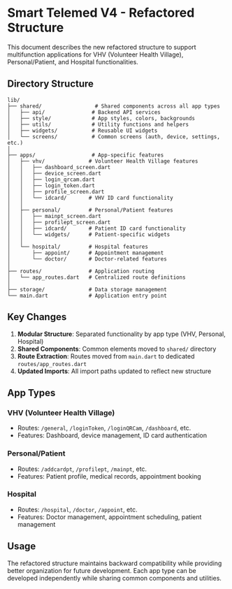 # Smart Telemed V4 - Refactored Structure

This document describes the new refactored structure to support multifunction applications for VHV (Volunteer Health Village), Personal/Patient, and Hospital functionalities.

## Directory Structure

```
lib/
├── shared/                 # Shared components across all app types
│   ├── api/               # Backend API services
│   ├── style/             # App styles, colors, backgrounds
│   ├── utils/             # Utility functions and helpers
│   ├── widgets/           # Reusable UI widgets
│   └── screens/           # Common screens (auth, device, settings, etc.)
│
├── apps/                  # App-specific features
│   ├── vhv/              # Volunteer Health Village features
│   │   ├── dashboard_screen.dart
│   │   ├── device_screen.dart
│   │   ├── login_qrcam.dart
│   │   ├── login_token.dart
│   │   ├── profile_screen.dart
│   │   └── idcard/       # VHV ID card functionality
│   │
│   ├── personal/         # Personal/Patient features
│   │   ├── mainpt_screen.dart
│   │   ├── profilept_screen.dart
│   │   ├── idcard/       # Patient ID card functionality
│   │   └── widgets/      # Patient-specific widgets
│   │
│   └── hospital/         # Hospital features
│       ├── appoint/      # Appointment management
│       └── doctor/       # Doctor-related features
│
├── routes/               # Application routing
│   └── app_routes.dart   # Centralized route definitions
│
├── storage/              # Data storage management
└── main.dart             # Application entry point
```

## Key Changes

1. **Modular Structure**: Separated functionality by app type (VHV, Personal, Hospital)
2. **Shared Components**: Common elements moved to `shared/` directory
3. **Route Extraction**: Routes moved from `main.dart` to dedicated `routes/app_routes.dart`
4. **Updated Imports**: All import paths updated to reflect new structure

## App Types

### VHV (Volunteer Health Village)
- Routes: `/general`, `/loginToken`, `/loginQRCam`, `/dashboard`, etc.
- Features: Dashboard, device management, ID card authentication

### Personal/Patient
- Routes: `/addcardpt`, `/profilept`, `/mainpt`, etc.
- Features: Patient profile, medical records, appointment booking

### Hospital
- Routes: `/hospital`, `/doctor`, `/appoint`, etc.
- Features: Doctor management, appointment scheduling, patient management

## Usage

The refactored structure maintains backward compatibility while providing better organization for future development. Each app type can be developed independently while sharing common components and utilities.